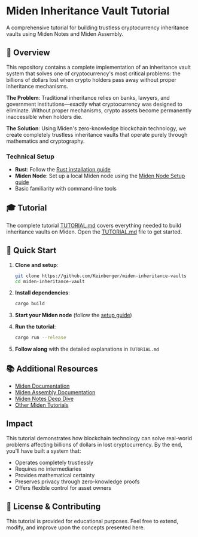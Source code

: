 # Miden Inheritance Vault Tutorial

A comprehensive tutorial for building trustless cryptocurrency inheritance vaults using Miden Notes and Miden Assembly.

## 🎯 Overview

This repository contains a complete implementation of an inheritance vault system that solves one of cryptocurrency's most critical problems: the billions of dollars lost when crypto holders pass away without proper inheritance mechanisms.

**The Problem**: Traditional inheritance relies on banks, lawyers, and government institutions—exactly what cryptocurrency was designed to eliminate. Without proper mechanisms, crypto assets become permanently inaccessible when holders die.

**The Solution**: Using Miden's zero-knowledge blockchain technology, we create completely trustless inheritance vaults that operate purely through mathematics and cryptography.

### Technical Setup

- **Rust**: Follow the [Rust installation guide](https://www.rust-lang.org/tools/install)
- **Miden Node**: Set up a local Miden node using the [Miden Node Setup guide](https://0xmiden.github.io/miden-docs/imported/miden-tutorials/src/miden_node_setup.html)
- Basic familiarity with command-line tools

## 🎓 Tutorial

The complete tutorial [TUTORIAL.md](TUTORIAL.md) covers everything needed to build inheritance vaults on Miden. Open the [TUTORIAL.md](TUTORIAL.md) file to get started.

## 🚦 Quick Start

1. **Clone and setup**:

   ```bash
   git clone https://github.com/Keinberger/miden-inheritance-vaults
   cd miden-inheritance-vault
   ```

2. **Install dependencies**:

   ```bash
   cargo build
   ```

3. **Start your Miden node** (follow the [setup guide](https://0xmiden.github.io/miden-docs/imported/miden-tutorials/src/miden_node_setup.html))

4. **Run the tutorial**:

   ```bash
   cargo run --release
   ```

5. **Follow along** with the detailed explanations in `TUTORIAL.md`

## 📚 Additional Resources

- [Miden Documentation](https://0xmiden.github.io/miden-docs/)
- [Miden Assembly Documentation](https://0xmiden.github.io/miden-docs/glossary.html?highlight=assembly#miden-assembly)
- [Miden Notes Deep Dive](https://0xmiden.github.io/miden-docs/imported/miden-base/src/note.html)
- [Other Miden Tutorials](https://0xmiden.github.io/miden-docs/imported/miden-tutorials/)

## Impact

This tutorial demonstrates how blockchain technology can solve real-world problems affecting billions of dollars in lost cryptocurrency. By the end, you'll have built a system that:

- Operates completely trustlessly
- Requires no intermediaries
- Provides mathematical certainty
- Preserves privacy through zero-knowledge proofs
- Offers flexible control for asset owners

## 📄 License & Contributing

This tutorial is provided for educational purposes. Feel free to extend, modify, and improve upon the concepts presented here.

